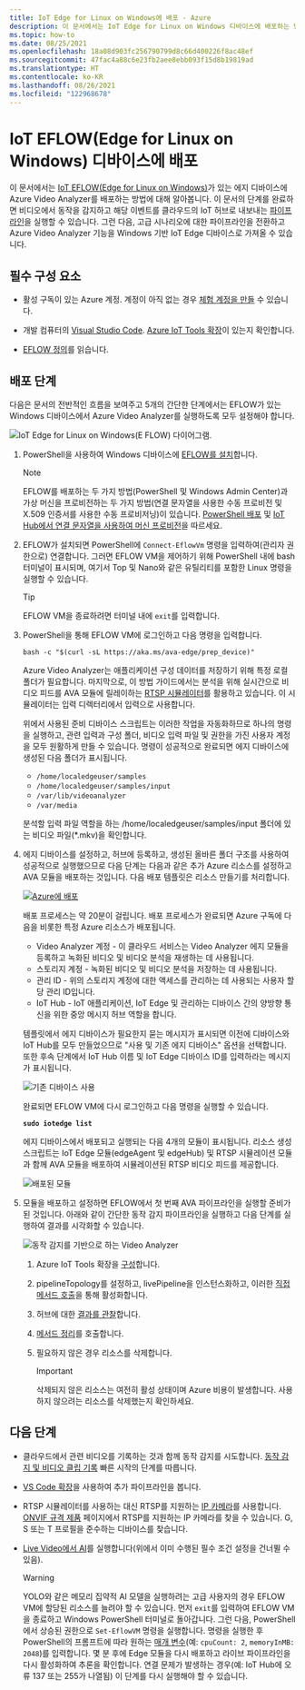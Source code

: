 ```yaml
---
title: IoT Edge for Linux on Windows에 배포 - Azure
description: 이 문서에서는 IoT Edge for Linux on Windows 디바이스에 배포하는 방법에 대한 지침을 제공합니다.
ms.topic: how-to
ms.date: 08/25/2021
ms.openlocfilehash: 18a08d903fc256790799d8c66d400226f8ac48ef
ms.sourcegitcommit: 47fac4a88c6e23fb2aee8ebb093f15d8b19819ad
ms.translationtype: HT
ms.contentlocale: ko-KR
ms.lasthandoff: 08/26/2021
ms.locfileid: "122968678"
---
```

# <a name="deploy-to-an-iot-edge-for-linux-on-windows-eflow-device"></a>IoT EFLOW(Edge for Linux on Windows) 디바이스에 배포

이 문서에서는 [IoT EFLOW(Edge for Linux on Windows)](../../iot-edge/iot-edge-for-linux-on-windows.md)가 있는 에지 디바이스에 Azure Video Analyzer를 배포하는 방법에 대해 알아봅니다. 이 문서의 단계를 완료하면 비디오에서 동작을 감지하고 해당 이벤트를 클라우드의 IoT 허브로 내보내는 [파이프라인](pipeline.md)을 실행할 수 있습니다. 그런 다음, 고급 시나리오에 대한 파이프라인을 전환하고 Azure Video Analyzer 기능을 Windows 기반 IoT Edge 디바이스로 가져올 수 있습니다.

## <a name="prerequisites"></a>필수 구성 요소 

* 활성 구독이 있는 Azure 계정. 계정이 아직 없는 경우 [체험 계정을 만들](https://azure.microsoft.com/free/?WT.mc_id=A261C142F) 수 있습니다.

* 개발 컴퓨터의 [Visual Studio Code](https://code.visualstudio.com/). [Azure IoT Tools 확장](https://marketplace.visualstudio.com/items?itemName=vsciot-vscode.azure-iot-tools)이 있는지 확인합니다.
* [EFLOW 정의](../../iot-edge/iot-edge-for-linux-on-windows.md)를 읽습니다.

## <a name="deployment-steps"></a>배포 단계

다음은 문서의 전반적인 흐름을 보여주고 5개의 간단한 단계에서는 EFLOW가 있는 Windows 디바이스에서 Azure Video Analyzer를 실행하도록 모두 설정해야 합니다.

![IoT Edge for Linux on Windows(E FLOW) 다이어그램.](./media/deploy-iot-edge-linux-on-windows/eflow.png)

1. PowerShell을 사용하여 Windows 디바이스에 [EFLOW를 설치](../../iot-edge/how-to-install-iot-edge-on-windows.md)합니다.

    > [!NOTE]
    > EFLOW를 배포하는 두 가지 방법(PowerShell 및 Windows Admin Center)과 가상 머신을 프로비전하는 두 가지 방법(연결 문자열을 사용한 수동 프로비전 및 X.509 인증서를 사용한 수동 프로비저닝)이 있습니다. [PowerShell 배포](../../iot-edge/how-to-install-iot-edge-on-windows.md#create-a-new-deployment) 및 [IoT Hub에서 연결 문자열을 사용하여 머신 프로비전](../../iot-edge/how-to-install-iot-edge-on-windows.md#manual-provisioning-using-the-connection-string)을 따르세요.

1. EFLOW가 설치되면 PowerShell에 `Connect-EflowVm` 명령을 입력하여(관리자 권한으로) 연결합니다. 그러면 EFLOW VM을 제어하기 위해 PowerShell 내에 bash 터미널이 표시되며, 여기서 Top 및 Nano와 같은 유틸리티를 포함한 Linux 명령을 실행할 수 있습니다. 

    > [!TIP] 
    > EFLOW VM을 종료하려면 터미널 내에 `exit`를 입력합니다.

1. PowerShell을 통해 EFLOW VM에 로그인하고 다음 명령을 입력합니다.

    `bash -c "$(curl -sL https://aka.ms/ava-edge/prep_device)"`

    Azure Video Analyzer는 애플리케이션 구성 데이터를 저장하기 위해 특정 로컬 폴더가 필요합니다. 마지막으로, 이 방법 가이드에서는 분석을 위해 실시간으로 비디오 피드를 AVA 모듈에 릴레이하는 [RTSP 시뮬레이터](https://github.com/Azure/video-analyzer/tree/main/edge-modules/sources/rtspsim-live555)를 활용하고 있습니다. 이 시뮬레이터는 입력 디렉터리에서 입력으로 사용합니다. 

    위에서 사용된 준비 디바이스 스크립트는 이러한 작업을 자동화하므로 하나의 명령을 실행하고, 관련 입력과 구성 폴더, 비디오 입력 파일 및 권한을 가진 사용자 계정을 모두 원활하게 만들 수 있습니다. 명령이 성공적으로 완료되면 에지 디바이스에 생성된 다음 폴더가 표시됩니다. 

    * `/home/localedgeuser/samples`
    * `/home/localedgeuser/samples/input`
    * `/var/lib/videoanalyzer`
    * `/var/media`

    분석할 입력 파일 역할을 하는 /home/localedgeuser/samples/input 폴더에 있는 비디오 파일(*.mkv)을 확인합니다. 
    
1. 에지 디바이스를 설정하고, 허브에 등록하고, 생성된 올바른 폴더 구조를 사용하여 성공적으로 실행했으므로 다음 단계는 다음과 같은 추가 Azure 리소스를 설정하고 AVA 모듈을 배포하는 것입니다. 다음 배포 템플릿은 리소스 만들기를 처리합니다.

    [![Azure에 배포](https://aka.ms/deploytoazurebutton)](https://aka.ms/ava-click-to-deploy)
    
    배포 프로세스는 약 20분이 걸립니다. 배포 프로세스가 완료되면 Azure 구독에 다음을 비롯한 특정 Azure 리소스가 배포됩니다.

    * Video Analyzer 계정 - 이 클라우드 서비스는 Video Analyzer 에지 모듈을 등록하고 녹화된 비디오 및 비디오 분석을 재생하는 데 사용됩니다.
    * 스토리지 계정 - 녹화된 비디오 및 비디오 분석을 저장하는 데 사용됩니다.
    * 관리 ID - 위의 스토리지 계정에 대한 액세스를 관리하는 데 사용되는 사용자 할당 관리 ID입니다.
    * IoT Hub - IoT 애플리케이션, IoT Edge 및 관리하는 디바이스 간의 양방향 통신을 위한 중앙 메시지 허브 역할을 합니다.

    템플릿에서 에지 디바이스가 필요한지 묻는 메시지가 표시되면 이전에 디바이스와 IoT Hub를 모두 만들었으므로 "사용 및 기존 에지 디바이스" 옵션을 선택합니다. 또한 후속 단계에서 IoT Hub 이름 및 IoT Edge 디바이스 ID를 입력하라는 메시지가 표시됩니다.  
    
    ![기존 디바이스 사용](./media/deploy-iot-edge-linux-on-windows/use-existing-device.png) 

    완료되면 EFLOW VM에 다시 로그인하고 다음 명령을 실행할 수 있습니다.

    **`sudo iotedge list`**

    에지 디바이스에서 배포되고 실행되는 다음 4개의 모듈이 표시됩니다. 리소스 생성 스크립트는 IoT Edge 모듈(edgeAgent 및 edgeHub) 및 RTSP 시뮬레이션 모듈과 함께 AVA 모듈을 배포하여 시뮬레이션된 RTSP 비디오 피드를 제공합니다.
    
    ![배포된 모듈](./media/vscode-common-screenshots/avaedge-module.png)
    
1. 모듈을 배포하고 설정하면 EFLOW에서 첫 번째 AVA 파이프라인을 실행할 준비가 된 것입니다. 아래와 같이 간단한 동작 감지 파이프라인을 실행하고 다음 단계를 실행하여 결과를 시각화할 수 있습니다.

    ![동작 감지를 기반으로 하는 Video Analyzer](./media/get-started-detect-motion-emit-events/motion-detection.svg)

    1. Azure IoT Tools 확장을 [구성](get-started-detect-motion-emit-events.md#prepare-to-monitor-the-modules)합니다.
    1. pipelineTopology를 설정하고, livePipeline을 인스턴스화하고, 이러한 [직접 메서드 호출](get-started-detect-motion-emit-events.md#use-direct-method-calls)을 통해 활성화합니다.
    1. 허브에 대한 [결과를 관찰](get-started-detect-motion-emit-events.md#observe-results)합니다.
    1. [메서드 정리](get-started-detect-motion-emit-events.md#deactivate-the-live-pipeline)를 호출합니다.
    1. 필요하지 않은 경우 리소스를 삭제합니다.

        > [!IMPORTANT]
        > 삭제되지 않은 리소스는 여전히 활성 상태이며 Azure 비용이 발생합니다. 사용하지 않으려는 리소스를 삭제했는지 확인하세요.
   
## <a name="next-steps"></a>다음 단계

* 클라우드에서 관련 비디오를 기록하는 것과 함께 동작 감지를 시도합니다. [동작 감지 및 비디오 클립 기록](detect-motion-record-video-edge-devices.md) 빠른 시작의 단계를 따릅니다.
* [VS Code 확장](https://marketplace.visualstudio.com/items?itemName=ms-azuretools.live-video-analytics-edge)을 사용하여 추가 파이프라인을 봅니다.
* RTSP 시뮬레이터를 사용하는 대신 RTSP를 지원하는 [IP 카메라](https://en.wikipedia.org/wiki/IP_camera)를 사용합니다. [ONVIF 규격 제품](https://www.onvif.org/conformant-products/) 페이지에서 RTSP를 지원하는 IP 카메라를 찾을 수 있습니다. G, S 또는 T 프로필을 준수하는 디바이스를 찾습니다.
* [Live Video에서 AI](analyze-live-video-use-your-model-http.md#overview)를 실행합니다(위에서 이미 수행된 필수 조건 설정을 건너뛸 수 있음).

    > [!WARNING] 
    > YOLO와 같은 메모리 집약적 AI 모델을 실행하려는 고급 사용자의 경우 EFLOW VM에 할당된 리소스를 늘려야 할 수 있습니다. 먼저 `exit`를 입력하여 EFLOW VM을 종료하고 Windows PowerShell 터미널로 돌아갑니다. 그런 다음, PowerShell에서 상승된 권한으로 `Set-EflowVM` 명령을 실행합니다. 명령을 실행한 후 PowerShell의 프롬프트에 따라 원하는 [매개 변수](../../iot-edge/reference-iot-edge-for-linux-on-windows-functions.md#set-eflowvm)(예: `cpuCount: 2`, `memoryInMB: 2048`)를 입력합니다. 몇 분 후에 Edge 모듈을 다시 배포하고 라이브 파이프라인을 다시 활성화하여 추론을 확인합니다. 연결 문제가 발생하는 경우(예: IoT Hub에 오류 137 또는 255가 나열됨) 이 단계를 다시 실행해야 할 수 있습니다. 
